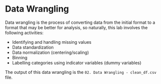 # Data Wrangling

Data wrangling is the process of converting data from the initial format to a format that may be better for analysis, so naturally, this lab involves the following activities:
- Identifying and handling missing values
- Data standardization
- Data normalization (centering/scaling)
- Binning
- Labelling categories using indicator variables (dummy variables)

The output of this data wrangling is the `02. Data Wrangling - clean_df.csv` file. 